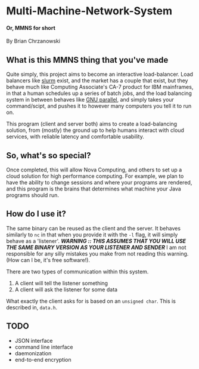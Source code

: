 # Multi-Machine-Network-System

#### Or, MMNS for short

By Brian Chrzanowski



## What is this MMNS thing that you've made

Quite simply, this project aims to become an interactive load-balancer. Load
balancers like [slurm](https://slurm.schedmd.com/) exist, and the market has
a couple that exist, but they behave much like Computing Associate's CA-7
product for IBM mainframes, in that a human schedules up a series of batch
jobs, and the load balancing system in between behaves like
[GNU parallel](https://www.gnu.org/software/parallel/), and simply takes your
command/scipt, and pushes it to however many computers you tell it to run on.


This program (client and server both) aims to create a load-balancing solution,
from (mostly) the ground up to help humans interact with cloud services,
with reliable latency and comfortable usability.


## So, what's so special?

Once completed, this will allow Nova Computing, and others to set up a
cloud solution for high performance computing. For example, we plan to have
the ability to change sessions and where your programs are rendered, and this
program is the brains that determines what machine your Java programs should
run.

## How do I use it?
The same binary can be reused as the client and the server. It behaves
similarly to `nc` in that when you provide it with the `-l` flag, it will
simply behave as a 'listener'. ***WARNING :: THIS ASSUMES THAT YOU WILL USE
THE SAME BINARY VERSION AS YOUR LISTENER AND SENDER*** I am not responsible
for any silly mistakes you make from not reading this warning. (How can I be,
it's free software!).


There are two types of communication within this system.

1. A client will tell the listener something
2. A client will ask the listener for some data

What exactly the client asks for is based on an `unsigned char`. This is
described in, `data.h`.

## TODO
* JSON interface
* command line interface
* daemonization
* end-to-end encryption
